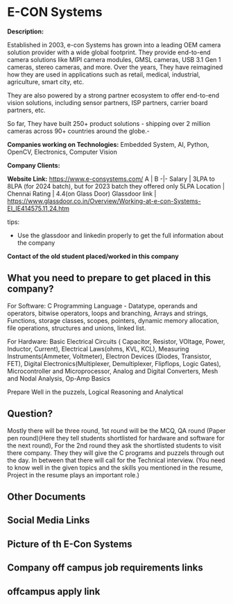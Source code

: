 # E-CON Systems

**Description:**

Established in 2003, e-con Systems has grown into a leading OEM camera solution provider with a wide global footprint. They provide end-to-end camera solutions like MIPI camera modules, GMSL cameras, USB 3.1 Gen 1 cameras, stereo cameras, and more. Over the years, They have reimagined how they are used in applications such as retail, medical, industrial, agriculture, smart city, etc.

They are also powered by a strong partner ecosystem to offer end-to-end vision solutions, including sensor partners, ISP partners, carrier board partners, etc.

So far, They have built 250+ product solutions - shipping over 2 million cameras across 90+ countries around the globe.-

**Companies working on Technologies:** Embedded System, AI, Python, OpenCV, Electronics, Computer Vision

**Company Clients:**

**Website Link:** https://www.e-consystems.com/
A | B
-|-
Salary | 3LPA to 8LPA (for 2024 batch), but for 2023 batch they offered only 5LPA
Location | Chennai
Rating | 4.4(on Glass Door)
Glassdoor link | https://www.glassdoor.co.in/Overview/Working-at-e-con-Systems-EI_IE414575.11,24.htm

tips:
- Use the glassdoor and linkedin properly to get the full information about the company

**Contact of the old student placed/worked in this company**

## What you need to prepare to get placed in this company?

For Software: C Programming Language - Datatype, operands and operators, bitwise operators, loops and branching, Arrays and strings, Functions, storage classes, scopes, pointers, dynamic memory allocation, file operations, structures and unions, linked list.

For Hardware: Basic Electrical Circuits ( Capacitor, Resistor, VOltage, Power, Inductor, Current), Electrical Laws(ohms, KVL, KCL), Measuring Instruments(Ammeter, Voltmeter), Electron Devices (Diodes, Transistor, FET), Digital Electronics(Multiplexer, Demultiplexer, Flipflops, Logic Gates), Microcontroller and Microprocessor, Analog and Digital Converters, Mesh and Nodal Analysis, Op-Amp Basics

Prepare Well in the puzzels, Logical Reasoning and Analytical
## Question?
Mostly there will be three round, 1st round will be the MCQ, QA round (Paper pen round)(Here they tell students shortlisted for hardware and software for the next round), For the 2nd round they ask the shortlisted students to visit there company. They they will give the C programs and puzzels through out the day. In between that there will call for the Technical interview. (You need to know well in the given topics and the skills you mentioned in the resume, Project in the resume plays an important role.)
## Other Documents

## Social Media Links

## Picture of th E-Con Systems

## Company off campus job requirements links

## offcampus apply link